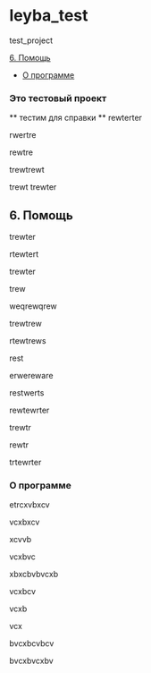 # leyba_test
test_project


[6. Помощь](#mnu_db_help)
- [О программе](#mnu_db_about)

### Это тестовый проект

** тестим для справки **
rewterter

rwertre

rewtre

trewtrewt

trewt
trewter

## 6. Помощь <a name="mnu_db_help"></a>
trewter

rtewtert

trewter

trew

weqrewqrew

trewtrew

rtewtrews

rest

erwereware

restwerts

rewtewrter

trewtr


rewtr

trtewrter

### О программе <a name="mnu_db_about"></a>

etrcxvbxcv

vcxbxcv

xcvvb

vcxbvc

xbxcbvbvcxb

vcxbcv

vcxb

vcx

bvcxbcvbcv

bvcxbvcxbv
